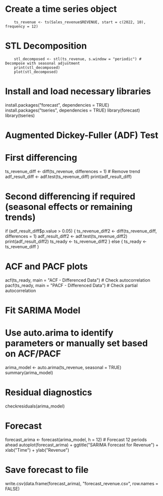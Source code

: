 # Create a time series object
        ts_revenue <- ts(Sales_revenue$REVENUE, start = c(2022, 10), frequency = 12)

# STL Decomposition
        stl_decomposed <- stl(ts_revenue, s.window = "periodic") # Decompose with seasonal adjustment
        print(stl_decomposed)
        plot(stl_decomposed)  

# Install and load necessary libraries
install.packages("forecast", dependencies = TRUE)
install.packages("tseries", dependencies = TRUE)
library(forecast)
library(tseries)

# Augmented Dickey-Fuller (ADF) Test
# First differencing
ts_revenue_diff <- diff(ts_revenue, differences = 1) # Remove trend
adf_result_diff <- adf.test(ts_revenue_diff)
print(adf_result_diff)

# Second differencing if required (seasonal effects or remaining trends)
if (adf_result_diff$p.value > 0.05) {
  ts_revenue_diff2 <- diff(ts_revenue_diff, differences = 1)
  adf_result_diff2 <- adf.test(ts_revenue_diff2)
  print(adf_result_diff2)
  ts_ready <- ts_revenue_diff2
} else {
  ts_ready <- ts_revenue_diff
}

# ACF and PACF plots
acf(ts_ready, main = "ACF - Differenced Data")  # Check autocorrelation
pacf(ts_ready, main = "PACF - Differenced Data")  # Check partial autocorrelation

# Fit SARIMA Model
# Use auto.arima to identify parameters or manually set based on ACF/PACF
arima_model <- auto.arima(ts_revenue, seasonal = TRUE)
summary(arima_model)

# Residual diagnostics
checkresiduals(arima_model)

# Forecast
forecast_arima <- forecast(arima_model, h = 12) # Forecast 12 periods ahead
autoplot(forecast_arima) +
  ggtitle("SARIMA Forecast for Revenue") +
  xlab("Time") +
  ylab("Revenue")

# Save forecast to file
write.csv(data.frame(forecast_arima), "forecast_revenue.csv", row.names = FALSE)
